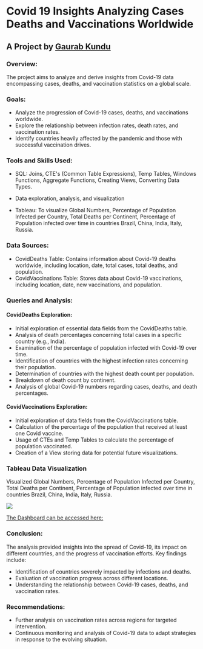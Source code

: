 # Covid 19 Insights Analyzing Cases Deaths and Vaccinations Worldwide

## A Project by [Gaurab Kundu](https://linkedin.com/in/gaurab-kundu) 

### Overview:

The project aims to analyze and derive insights from Covid-19 data encompassing cases, deaths, and vaccination statistics on a global scale.

### Goals:

- Analyze the progression of Covid-19 cases, deaths, and vaccinations worldwide.
- Explore the relationship between infection rates, death rates, and vaccination rates.
- Identify countries heavily affected by the pandemic and those with successful vaccination drives.

### Tools and Skills Used:
- SQL: Joins, CTE's (Common Table Expressions), Temp Tables, Windows Functions, Aggregate Functions, Creating Views, Converting Data Types.

- Data exploration, analysis, and visualization

- Tableau: To visualize Global Numbers, Percentage of Population Infected per Country, Total Deaths per Continent, Percentage of Population infected over time in countries Brazil, China, India, Italy, Russia.

### Data Sources:

- CovidDeaths Table: Contains information about Covid-19 deaths worldwide, including location, date, total cases, total deaths, and population.
- CovidVaccinations Table: Stores data about Covid-19 vaccinations, including location, date, new vaccinations, and population.

### Queries and Analysis:

#### CovidDeaths Exploration:

- Initial exploration of essential data fields from the CovidDeaths table.
- Analysis of death percentages concerning total cases in a specific country (e.g., India).
- Examination of the percentage of population infected with Covid-19 over time.
- Identification of countries with the highest infection rates concerning their population.
- Determination of countries with the highest death count per population.
- Breakdown of death count by continent.
- Analysis of global Covid-19 numbers regarding cases, deaths, and death percentages.

#### CovidVaccinations Exploration:

- Initial exploration of data fields from the CovidVaccinations table.
- Calculation of the percentage of the population that received at least one Covid vaccine.
- Usage of CTEs and Temp Tables to calculate the percentage of population vaccinated.
- Creation of a View storing data for potential future visualizations.

### Tableau Data Visualization

Visualized Global Numbers, Percentage of Population Infected per Country, Total Deaths per Continent, Percentage of Population infected over time in countries Brazil, China, India, Italy, Russia.

<img src="https://github.com/GaurabKundu1/Covid-19-Insights-Analyzing-Cases-Deaths-and-Vaccinations-Worldwide/assets/86102231/77ae27cc-8c7c-4158-b210-3f3a173dd2e8">

[The Dashboard can be accessed here:](https://public.tableau.com/views/Covid-19InsightsAnalyzingCasesDeathsandVaccinationsWorldwide/CovidDashboard?:language=en-US&:display_count=n&:origin=viz_share_link)

### Conclusion:
The analysis provided insights into the spread of Covid-19, its impact on different countries, and the progress of vaccination efforts. Key findings include:

- Identification of countries severely impacted by infections and deaths.
- Evaluation of vaccination progress across different locations.
- Understanding the relationship between Covid-19 cases, deaths, and vaccination rates.

### Recommendations:

- Further analysis on vaccination rates across regions for targeted intervention.
- Continuous monitoring and analysis of Covid-19 data to adapt strategies in response to the evolving situation.

